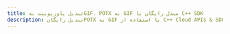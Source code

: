 ---title: تبدیل پاورپوینت بهGIF، POTX به GIF مبدل رایگان یا C++ SDKdescription: تبدیل رایگانPOTX به GIF با استفاده از C++ Cloud APIs & SDK. همچنین اسناد Microsoft PowerPoint را در Cloud ایجاد، ویرایش و رندر کنید.---